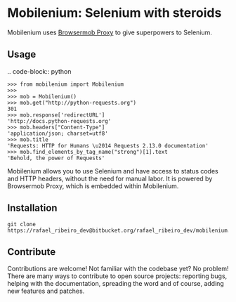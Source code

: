 Mobilenium: Selenium with steroids
==================================

Mobilenium uses [Browsermob Proxy](https://github.com/AutomatedTester/browsermob-proxy-py) to give superpowers to Selenium.

Usage
------------

.. code-block:: python

    >>> from mobilenium import Mobilenium
    >>>
    >>> mob = Mobilenium()
    >>> mob.get("http://python-requests.org")
    301
    >>> mob.response['redirectURL']
    'http://docs.python-requests.org'
    >>> mob.headers["Content-Type"]
    'application/json; charset=utf8'
    >>> mob.title
    'Requests: HTTP for Humans \u2014 Requests 2.13.0 documentation'
    >>> mob.find_elements_by_tag_name("strong")[1].text
    'Behold, the power of Requests'

Mobilenium allows you to use Selenium and have access to status codes and HTTP headers, without the need for manual labor. It is powered by Browsermob Proxy, which is embedded within Mobilenium.

Installation
------------
    git clone https://rafael_ribeiro_dev@bitbucket.org/rafael_ribeiro_dev/mobilenium.git

Contribute
------------
Contributions are welcome! Not familiar with the codebase yet? No problem! There are many ways to contribute to open source projects: reporting bugs, helping with the documentation, spreading the word and of course, adding new features and patches.
